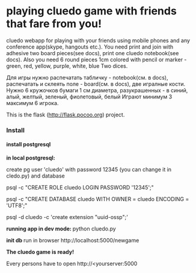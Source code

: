 # playing cluedo game with friends that fare from you!
cluedo webapp for playing with your friends using mobile phones and any conference app(skype, hangouts etc.).
You need print and join with adhesive two board pieces(see docs), print one cluedo notebook(see docs).
Also you need 6 round pieces 1cm colored with pencil or marker - green, red, yellow, purple, white, blue
Two dices.

Для игры нужно распечатать табличку - notebook(см. в docs), распечатать и склеять поле - board(см. в docs), две игралные кости.
Нужно 6 кружочков бумаги 1 см диаметра, разукрашенных - в синий, алый, желтый, зеленый, фиолетовый, белый
Играют минимум 3 максимум 6 игрока.

This is the flask (http://flask.pocoo.org) project.

<h3> Install </h3>

<h4>install postgresql </h4>

<b>in local postgresql: </b>

create pg user 'cluedo' with password 12345 (you can change it in cledo.py) and database

psql -c "CREATE ROLE cluedo LOGIN PASSWORD '12345';"

psql -c "CREATE DATABASE cluedo WITH OWNER = cluedo ENCODING = 'UTF8';"

psql -d cluedo -c 'create extension "uuid-ossp";'

<b>running app in dev mode: </b>
python cluedo.py

<b>init db </b>
run in browser http://localhost:5000/newgame

<b>The cluedo game is ready!</b> 

Every persons have to open http://<yourserver:5000
